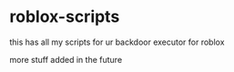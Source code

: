 # roblox-scripts
this has all my scripts for ur backdoor executor for roblox


more stuff added in the future
